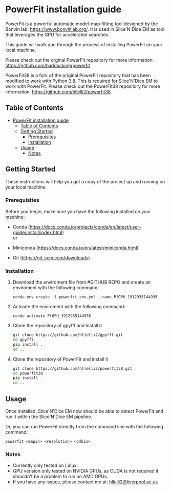 # PowerFit installation guide

PowerFit is a powerful automatic model-map fitting tool designed by the Bonvin lab: https://www.bonvinlab.org/. It is used in Slice'N'Dice EM as  tool that leverages the GPU for accelerated searches.

This guide will walk you through the process of installing PowerFit on your local machine.

Please check out the orginal PowerFit repository for more information:
https://github.com/haddocking/powerfit

PowerFit38 is a fork of the original PowerFit repository that has been modified to work with Python 3.8. This is required for Slice'N'Dice EM to work with PowerFit. Please check out the PowerFit38 repository for more information:
https://github.com/hllelli2/powerfit38

## Table of Contents
- [PowerFit installation guide](#powerfit-installation-guide)
  - [Table of Contents](#table-of-contents)
  - [Getting Started](#getting-started)
    - [Prerequisites](#prerequisites)
    - [Installation](#installation)
  - [Usage](#usage)
    - [Notes](#notes)

## Getting Started

These instructions will help you get a copy of the project up and running on your local machine.

### Prerequisites

Before you begin, make sure you have the following installed on your machine:

- Conda  (https://docs.conda.io/projects/conda/en/latest/user-guide/install/index.html)  
or
- Miniconda (https://docs.conda.io/en/latest/miniconda.html)  

- Git (https://git-scm.com/downloads)


### Installation

1. Download the enviroment file from #GITHUB REPO and create an enviroment with the following command:

    ```
    conda env create -f powerfit_env.yml --name PfGPU_1912935144935
    ```

2. Activate the enviroment with the following command:

    ```
    conda activate PfGPU_1912935144935
    ```

2. Clone the repository of gpyfft and install it 
    ```bash
    git clone https://github.com/hllelli2/gpyfft.git
    cd gpyfft
    pip install .
    cd ..
    ```

4. Clone the repository of PowerFit and install it 
    ```bash
    git clone https://github.com/hllelli2/powerfit38.git
    cd powerfit38
    pip install .
    cd ..
    ```


## Usage

Once installed, Slice'N'Dice EM now should be able to detect PowerFit and run it within the Slice'N'Dice EM pipeline.

Or, you can run PowerFit directly from the command line with the following command:

```
powerfit <mapin> <resolution> <pdbin>
```


### Notes

- Currently only tested on Linux.
- GPU verision only tested on NVIDIA GPUs, as CUDA is not required it shouldn't be a problem to run on AMD GPUs.
- If you have any issues, please contact me at: hllelli2@liverpool.ac.uk


